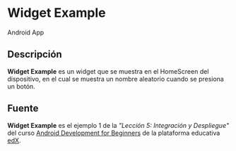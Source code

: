 # Widget Example

Android App

## Descripción

**Widget Example** es un widget que se muestra en el HomeScreen del dispositivo, en el cual se muestra un nombre aleatorio cuando se presiona un botón.

## Fuente

**Widget Example** es el ejemplo 1 de la _"Lección 5: Integración y Despliegue"_ del curso [Android Development for Beginners](https://courses.edx.org/courses/course-v1:GalileoX+CAAD002X+1T2017/info) de la plataforma educativa [edX](https://www.edx.org/).

[logo]: https://github.com/ShellCore/WidgetExample/raw/master/app/src/main/res/mipmap-mdpi/ic_launcher.png "Widget Example Logo"